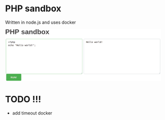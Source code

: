# PHP sandbox
Written in node.js and uses docker

![Screenshot](screenshot.png)
# TODO !!!
- add timeout docker